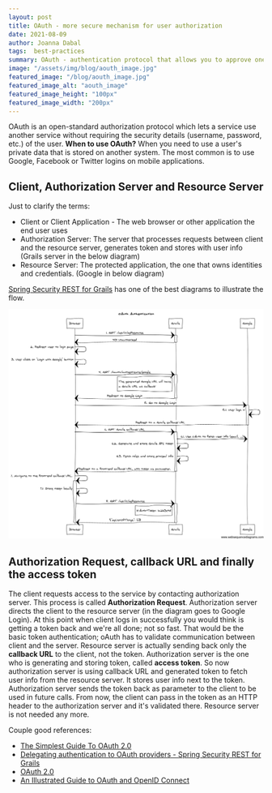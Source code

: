 ```yaml
---
layout: post
title: OAuth - more secure mechanism for user authorization
date: 2021-08-09
author: Joanna Dabal
tags:  best-practices
summary: OAuth - authentication protocol that allows you to approve one application interacting with another on your behalf 
image: "/assets/img/blog/aouth_image.jpg"
featured_image: "/blog/aouth_image.jpg"
featured_image_alt: "aouth_image"
featured_image_height: "100px"
featured_image_width: "200px"
---
```




OAuth is an open-standard authorization protocol which lets a service use another service without requiring the security details (username, password, etc.) of the user. **When to use OAuth?** When you need to use a user's private data that is stored on another system. The most common is to use Google, Facebook or Twitter logins on mobile applications.

## Client, Authorization Server and Resource Server

Just to clarify the terms:

- Client or Client Application - The web browser or other application the end user uses
- Authorization Server: The server that processes requests between client and the resource server, generates token and stores with user info (Grails server in the below diagram)
- Resource Server: The protected application, the one that owns identities and credentials. (Google in below diagram)

[Spring Security REST for Grails](https://grails-plugins.github.io/grails-spring-security-rest/latest/docs/index.html#oauth) has one of the best diagrams to illustrate the flow. 

![](../assets/img/blog/oauthgraph.jpg)

## Authorization Request, callback URL and finally the access token

The client requests access to the service by contacting authorization server. This process is called **Authorization Request**. Authorization server directs the client to the resource server (in the diagram goes to Google Login).
At this point when client logs in successfully you would think is getting a token back and we're all done; not so fast. That would be the basic token authentication; oAuth has to validate communication between client and the server.
Resource server is actually sending back only the **callback URL** to the client, not the token. Authorization server is the one who is generating and storing token, called **access token**. So now authorization server is using callback URL and generated token to fetch user info from the resource server. It stores user info next to the token. Authorization server sends the token back as parameter to the client to be used in future calls. From now, the client can pass in the token as an HTTP header to the authorization server and it's validated there. Resource server is not needed any more.

Couple good references:

- [The Simplest Guide To OAuth 2.0](https://darutk.medium.com/the-simplest-guide-to-oauth-2-0-8c71bd9a15bb)
- [Delegating authentication to OAuth providers - Spring Security REST for Grails](https://grails-plugins.github.io/grails-spring-security-rest/latest/docs/index.html#oauth)
- [OAuth 2.0](https://oauth.net/2/)
- [An Illustrated Guide to OAuth and OpenID Connect](https://developer.okta.com/blog/2019/10/21/illustrated-guide-to-oauth-and-oidc)

